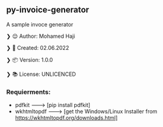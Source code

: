## py-invoice-generator

A sample invoce generator

❯ 😌 Author: Mohamed Haji

❯ 📅 Created: 02.06.2022

❯ 📦 Version: 1.0.0

❯ 📚 License: UNLICENCED

### Requierments:

- pdfkit ---> [pip install pdfkit]
- wkhtmltopdf ---> [get the Windows/Linux Installer from https://wkhtmltopdf.org/downloads.html]
